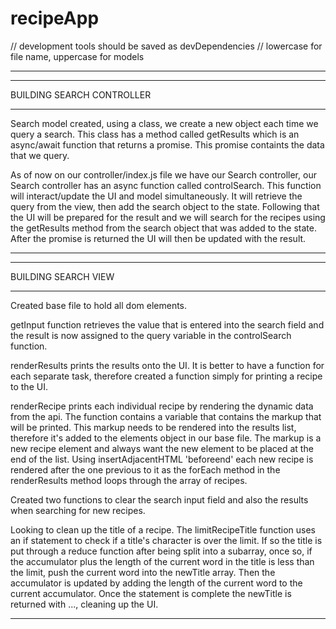# recipeApp

// development tools should be saved as devDependencies
// lowercase for file name, uppercase for models

---

---

BUILDING SEARCH CONTROLLER

---

Search model created, using a class, we create a new object each time we query a search. This class has a method called getResults which is an async/await function that returns a promise. This promise containts the data that we query.

As of now on our controller/index.js file we have our Search controller, our Search controller has an async function called controlSearch. This function will interact/update the UI and model simultaneously. It will retrieve the query from the view, then add the search object to the state. Following that the UI will be prepared for the result and we will search for the recipes using the getResults method from the search object that was added to the state. After the promise is returned the UI will then be updated with the result.

---

---

BUILDING SEARCH VIEW

---

Created base file to hold all dom elements.

getInput function retrieves the value that is entered into the search field and the result is now assigned to the query variable in the controlSearch function.

renderResults prints the results onto the UI.
It is better to have a function for each separate task, therefore created a function simply for printing a recipe to the UI.

renderRecipe prints each individual recipe by rendering the dynamic data from the api. The function contains a variable that contains the markup that will be printed. This markup needs to be rendered into the results list, therefore it's added to the elements object in our base file. The markup is a new recipe element and always want the new element to be placed at the end of the list. Using insertAdjacentHTML 'beforeend' each new recipe is rendered after the one previous to it as the forEach method in the renderResults method loops through the array of recipes.

Created two functions to clear the search input field and also the results when searching for new recipes.

Looking to clean up the title of a recipe. The limitRecipeTitle function uses an if statement to check if a title's character is over the limit. If so the title is put through a reduce function after being split into a subarray, once so, if the accumulator plus the length of the current word in the title is less than the limit, push the current word into the newTitle array. Then the accumulator is updated by adding the length of the current word to the current accumulator.
Once the statement is complete the newTitle is returned with ..., cleaning up the UI.

---
